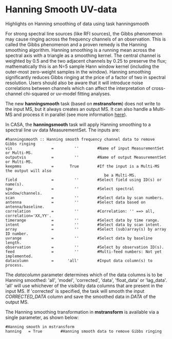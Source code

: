 

# Hanning Smooth UV-data 

Highlights on Hanning smoothing of data using task hanningsmooth

For strong spectral line sources (like RFI sources), the Gibbs phenomenon may cause ringing across the frequency channels of an observation. This is called the Gibbs phenomenon and a proven remedy is the Hanning smoothing algorithm. Hanning smoothing is a running mean across the spectral axis with a triangle as a smoothing kernel. The central channel is weighted by 0.5 and the two adjacent channels by 0.25 to preserve the flux; mathematically this is an N=5 sample Hann window kernel (including the outer-most zero-weight samples in the window). Hanning smoothing significantly reduces Gibbs ringing at the price of a factor of two in spectral resolution. Users should also be aware that it will introduce noise correlations between channels which can affect the interpretation of cross-channel chi-squared or uv-model fitting analyses.

The new **hanningsmooth** task (based on **mstransform**) does not write to the input MS, but it always creates an output MS. It can also handle a Multi-MS and process it in parallel (see more information [here](https://casa.nrao.edu/casadocs-devel/stable/parallel-processing/testing-using-multi-ms)).

In CASA, the **hanningsmooth** task will apply Hanning smoothing to a spectral line uv data MeasurementSet. The inputs are:

```
#hanningsmooth :: Hanning smooth frequency channel data to remove Gibbs ringing
vis                 =         ''        #Name of input MeasurementSet or Multi-MS.
outputvis           =         ''        #Name of output MeasurementSet or Multi-MS.
keepmms             =       True        #If the input is a Multi-MS the output will also
                                           be a Multi-MS.
field               =         ''        #Select field using ID(s) or name(s).
spw                 =         ''        #Select spectral window/channels.
scan                =         ''        #Select data by scan numbers.
antenna             =         ''        #Select data based on antenna/baseline.
correlation         =         ''        #Correlation: '' ==> all, correlation='XX,YY'.
timerange           =         ''        #Select data by time range.
intent              =         ''        #Select data by scan intent.
array               =         ''        #Select (sub)array(s) by array ID number.
uvrange             =         ''        #Select data by baseline length.
observation         =         ''        #Select by observation ID(s).
feed                =         ''        #Multi-feed numbers: Not yet implemented.
datacolumn          =      'all'        #Input data column(s) to process.
```

The *datacolumn* parameter determines which of the data columns is to be Hanning smoothed: 'all', 'model', 'corrected', 'data', 'float_data' or 'lag_data'. 'all' will use whichever of the visibility data columns that are present in the input MS. If 'corrected' is specified, the task will smooth the input *CORRECTED_DATA* column and save the smoothed data in *DATA* of the output MS.

The Hanning smoothing transformation in **mstransform** is available via a single parameter, as shown below:

```
#Hanning smooth in mstransform
hanning   = True        #Hanning smooth data to remove Gibbs ringing

```

